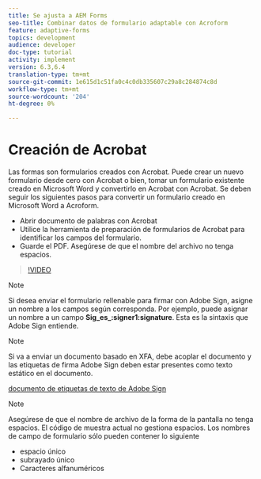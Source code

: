 ```yaml
---
title: Se ajusta a AEM Forms
seo-title: Combinar datos de formulario adaptable con Acroform
feature: adaptive-forms
topics: development
audience: developer
doc-type: tutorial
activity: implement
version: 6.3,6.4
translation-type: tm+mt
source-git-commit: 1e615d1c51fa0c4c0db335607c29a8c284874c8d
workflow-type: tm+mt
source-wordcount: '204'
ht-degree: 0%

---
```



# Creación de Acrobat

Las formas son formularios creados con Acrobat. Puede crear un nuevo formulario desde cero con Acrobat o bien, tomar un formulario existente creado en Microsoft Word y convertirlo en Acrobat con Acrobat. Se deben seguir los siguientes pasos para convertir un formulario creado en Microsoft Word a Acroform.

* Abrir documento de palabras con Acrobat
* Utilice la herramienta de preparación de formularios de Acrobat para identificar los campos del formulario.
* Guarde el PDF. Asegúrese de que el nombre del archivo no tenga espacios.


>[!VIDEO](https://video.tv.adobe.com/v/22575?quality=9&learn=on)

>[!NOTE]
>
>Si desea enviar el formulario rellenable para firmar con Adobe Sign, asigne un nombre a los campos según corresponda. Por ejemplo, puede asignar un nombre a un campo **Sig_es_:signer1:signature**. Esta es la sintaxis que Adobe Sign entiende.

>[!NOTE]
>
>Si va a enviar un documento basado en XFA, debe acoplar el documento y las etiquetas de firma Adobe Sign deben estar presentes como texto estático en el documento.

[documento de etiquetas de texto de Adobe Sign](https://helpx.adobe.com/sign/using/text-tag.html)

>[!NOTE]
Asegúrese de que el nombre de archivo de la forma de la pantalla no tenga espacios. El código de muestra actual no gestiona espacios.
Los nombres de campo de formulario sólo pueden contener lo siguiente
* espacio único
* subrayado único
* Caracteres alfanuméricos